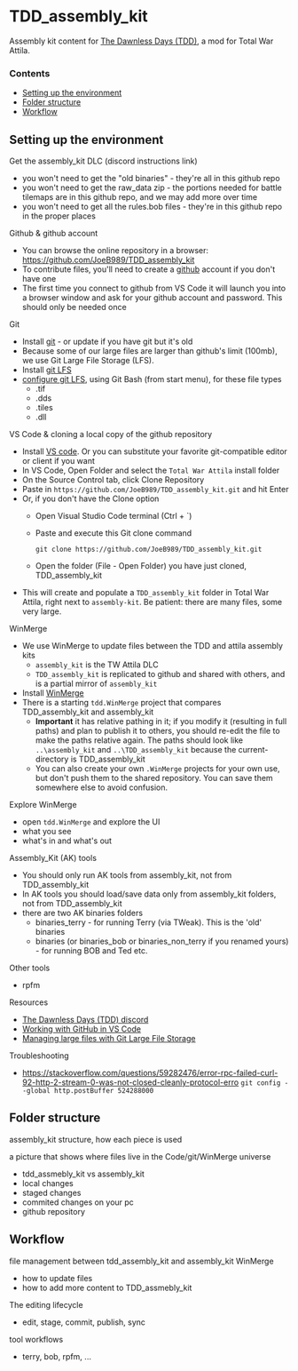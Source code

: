 # TDD_assembly_kit
Assembly kit content for [The Dawnless Days (TDD)](https://discord.com/channels/328911806372511744/811928236752896020), a mod for Total War Attila.

### Contents
- [Setting up the environment](#Setting_up_the_environment)
- [Folder structure](#Folder_structure)
- [Workflow](#Workflow)

## Setting up the environment
Get the assembly_kit DLC (discord instructions link)
- you won't need to get the "old binaries" - they're all in this github repo
- you won't need to get the raw_data zip - the portions needed for battle tilemaps are in this github repo, and we may add more over time
- you won't need to get all the rules.bob files - they're in this github repo in the proper places

Github & github account
- You can browse the online repository in a browser: https://github.com/JoeB989/TDD_assembly_kit
- To contribute files, you'll need to create a [github](github.com) account if you don't have one
- The first time you connect to github from VS Code it will launch you into a browser window and ask for your github account and password.  This should only be needed once

Git
- Install [git](https://git-scm.com/downloads) - or update if you have git but it's old
- Because some of our large files are larger than github's limit (100mb), we use Git Large File Storage (LFS).
-  Install [git LFS](https://docs.github.com/en/repositories/working-with-files/managing-large-files/installing-git-large-file-storage)
- [configure git LFS](https://docs.github.com/en/repositories/working-with-files/managing-large-files/configuring-git-large-file-storage), using Git Bash (from start menu), for these file types
  - .tif
  - .dds
  - .tiles
  - .dll

VS Code & cloning a local copy of the github repository
- Install [VS code](https://code.visualstudio.com/download).  Or you can substitute your favorite git-compatible editor or client if you want
- In VS Code, Open Folder and select the `Total War Attila` install folder
- On the Source Control tab, click Clone Repository
- Paste in `https://github.com/JoeB989/TDD_assembly_kit.git` and hit Enter
- Or, if you don't have the Clone option
  - Open Visual Studio Code terminal (Ctrl + `)
  - Paste and execute this Git clone command

    ``` git clone https://github.com/JoeB989/TDD_assembly_kit.git ```
  - Open the folder (File - Open Folder) you have just cloned, TDD_assembly_kit
- This will create and populate a `TDD_assembly_kit` folder in Total War Attila, right next to `assembly-kit`.  Be patient: there are many files, some very large.

WinMerge
- We use WinMerge to update files between the TDD and attila assembly kits
  - `assembly_kit` is the TW Attila DLC
  - `TDD_assembly_kit` is replicated to github and shared with others, and is a partial mirror of `assembly_kit`
- Install [WinMerge](https://winmerge.org/)
- There is a starting `tdd.WinMerge` project that compares TDD_assembly_kit and assembly_kit
  - **Important** it has relative pathing in it; if you modify it (resulting in full paths) and plan to publish it to others, you should re-edit the file to make the paths relative again.  The paths should look like `..\assembly_kit` and `..\TDD_assembly_kit` because the current-directory is TDD_assembly_kit
  - You can also create your own `.WinMerge` projects for your own use, but don't push them to the shared repository.  You can save them somewhere else to avoid confusion.

Explore WinMerge
- open `tdd.WinMerge` and explore the UI
- what you see
- what's in and what's out

Assembly_Kit (AK) tools
- You should only run AK tools from assembly_kit, not from TDD_assembly_kit
- In AK tools you should load/save data only from assembly_kit folders, not from TDD_assembly_kit
- there are two AK binaries folders
  - binaries_terry - for running Terry (via TWeak).  This is the 'old' binaries
  - binaries (or binaries_bob or binaries_non_terry if you renamed yours) - for running BOB and Ted etc.

Other tools
- rpfm

Resources
- [The Dawnless Days (TDD) discord](https://discord.com/channels/328911806372511744/811928236752896020)
- [Working with GitHub in VS Code](https://code.visualstudio.com/docs/sourcecontrol/github)
- [Managing large files with Git Large File Storage](https://docs.github.com/en/repositories/working-with-files/managing-large-files)

Troubleshooting
- https://stackoverflow.com/questions/59282476/error-rpc-failed-curl-92-http-2-stream-0-was-not-closed-cleanly-protocol-erro `git config --global http.postBuffer 524288000`


## Folder structure
assembly_kit structure, how each piece is used

a picture that shows where files live in the Code/git/WinMerge universe
- tdd_assmebly_kit vs assembly_kit
- local changes
- staged changes
- commited changes on your pc
- github repository

## Workflow
file management between tdd_assembly_kit and assembly_kit
WinMerge
- how to update files
- how to add more content to TDD_assmebly_kit

The editing lifecycle
- edit, stage, commit, publish, sync

tool workflows
- terry, bob, rpfm, ...